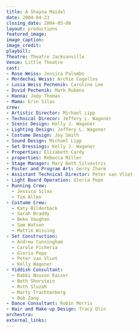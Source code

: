```yaml
---
title: A Shayna Maidel
date: 2004-04-23
closing_date: 2004-05-08
layout: productions
featured_image:
image_caption:
image_credit:
playbill:
Theatre: Theatre Jacksonville
Venue: Little Theatre
cast:
- Rose Weiss: Jessica Palombo
- Mordechai Weiss: Archie Cogollos
- Lusia Weiss Pechenik: Caroline Lee
- Duvid Pechenik: Mark Rubens
- Hanna: Jody Thomas
- Mama: Erin Silas
crew:
- Artistic Director: Michael Lipp
- Technical Direcor: Jeffery L. Wagoner
- Scenic Design: Kelly J. Wagoner
- Lighting Design: Jeffery L. Wagoner
- Costume Design: Joy Smith
- Sound Design: Michael Lipp
- Set Dressings: Kelly J. Wagoner
- Properties: Elizabeth Cardy
- properties: Rebecca Miller
- Stage Manager: Mary Beth Silvestris
- Poster and Program Art: Gerry Charm
- Assistant Technical Director: Peter van Vliet
- Light Board Operation: Gloria Pepe
- Running Crew:
  - Jessica Silas
  - Tim Allen
- Costume Crew:
  - Katy Bilderback
  - Sarah Braddy
  - Beka Vaughan
  - Sam Watson
  - Mattie Wissing
- Set Construction:
  - Andrew Cunningham
  - Carole Ficheria
  - Gloria Pepe
  - Peter van Vliet
  - Kelly Wagoner
- Yiddish Consultant:
  - Rabbi Nosson Kaiser
  - Beth Shorstein
  - Ruth Sluzah
  - Marty Trachtenberg
  - Bob Zang
- Dance Consultant: Robin Morris
- Hair and Make-up Design: Tracy Olin
orchestra:
external_links:
---
```

